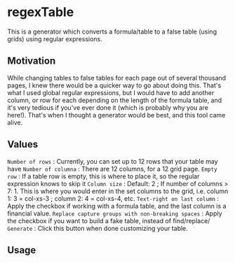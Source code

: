 # regexTable
This is a generator which converts a formula/table to a false table (using grids) using regular expressions.

## Motivation
While changing tables to false tables for each page out of several thousand pages, I knew there would be a quicker way to go about doing this. That's what I used global regular expressions, but I would have to add another column, or row for each depending on the length of the formula table, and it's very tedious if you've ever done it (which is probably why you are here!). That's when I thought a generator would be best, and this tool came alive.

## Values
`Number of rows` : Currently, you can set up to 12 rows that your table may have
`Number of columna` : There are 12 columns, for a 12 grid page.
`Empty row` : If a table row is empty, this is where to place it, so the regular expression knows to skip it
`Column size`  : Default: 2 ; If number of columns > 7: 1. This is where you would enter in the set columns to the grid, i.e. column 1: 3 = col-xs-3 ; column 2: 4 = col-xs-4, etc.
`Text-right on last column` : Apply the checkbox if working with a formula table, and the last column is a financial value.
`Replace capture groups with non-breaking spaces` : Apply the checkbox if you want to build a fake table, instead of find/replace/
`Generate` : Click this button when done customizing your table.

## Usage
